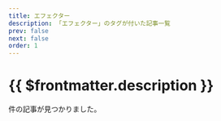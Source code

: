 ```yaml
---
title: エフェクター
description: 「エフェクター」のタグが付いた記事一覧
prev: false
next: false
order: 1
---
```


<script lang="ts" setup>
    import TaggedPostList   from "../.vitepress/components/TaggedPostList.vue"
    import PostCounter      from "../.vitepress/components/PostCounter.vue"
</script>

# {{ $frontmatter.description }}

<span class="text-base"><PostCounter tag="エフェクター" /></span>件の記事が見つかりました。

<TaggedPostList tag="エフェクター" />